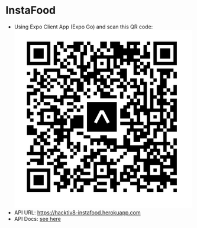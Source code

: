 # InstaFood

- Using Expo Client App (Expo Go) and scan this QR code: 
![alt text](./assets/qrcode.png)
- API URL: https://hacktiv8-instafood.herokuapp.com 
- API Docs: [see here](api_docs.md)
